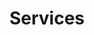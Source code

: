 ---
title: Services
description: Services page
bannerh1: Our Services
layout: services

heading1: Want to get away from inefficient and complicated business processes?
serviceintro: Accomplish more with custom solutions that address your unique and complex needs, and offer max flexibility to support the company’s growth. We deliver custom web, mobile and desktop software solutions that broadly fall under 3 main categories – management of B2B, B2C interactions and internal operations. Our software confidently works across all popular browsers, OSes and mobile platforms, scales to millions of users and delivers immaculate UX through a clear, logical layout and smooth workflows.

heading2: Our Software Development Process

process1: Discovery
process1_desc: Lorem ipsum dolor sit amet, consectetur adipiscing elit. Aliquam risus ligula, vulputate vitae ante ac, consectetur tempor diam.
process2: Planning & Execution
process2_desc: Lorem ipsum dolor sit amet, consectetur adipiscing elit. Aliquam risus ligula, vulputate vitae ante ac, consectetur tempor diam.
process3: Demo & Release
process3_desc: Lorem ipsum dolor sit amet, consectetur adipiscing elit. Aliquam risus ligula, vulputate vitae ante ac, consectetur tempor diam.

heading3: Choose Your Service Option
heading3_sub: We employ our hands-on experience in cutting-edge technologies to help our customers get the most of modern tech capabilities and stay ahead of the competition.

service1: Software Consulting
service1_desc: With proven capabilities, our subject-matter experts will assess your problem and come up with possible software solutions. They’ll advise on techs and architecture design, as well as provide the scalability and security roadmaps, a rough estimation of time and costs, and more.
service2: End-to-end Software Development
service2_desc: Bringing together a pool of experts with various skills and expertise, we will support you through the full software development cycle – from initial needs analysis to the implementation and adoption of the new software solution.
service3: Legacy Software Modernization
service3_desc: To help you get more agility and efficiency, we can re-code or re-architect your legacy solutions with modern techs and architectural patterns, migrate them to the cloud, extend their reach and functionality, and more.
---